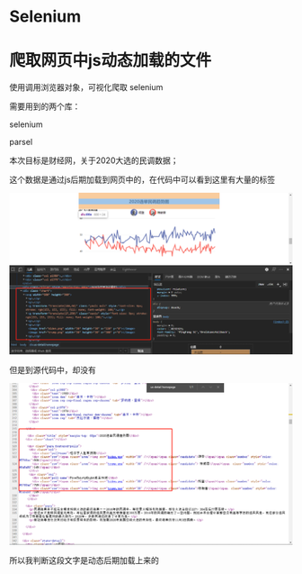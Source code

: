 # Selenium

# 爬取网页中js动态加载的文件

使用调用浏览器对象，可视化爬取 selenium

需要用到的两个库：

selenium

parsel





本次目标是财经网，关于2020大选的民调数据；

这个数据是通过js后期加载到网页中的，在代码中可以看到这里有大量的<g>标签



![image-20201108190230684](image-20201108190230684.png)

但是到源代码中，却没有

![image-20201108190301951](image-20201108190301951.png)



所以我判断这段文字是动态后期加载上来的

